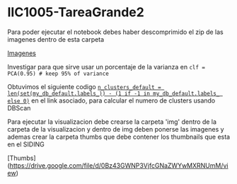 # IIC1005-TareaGrande2

Para poder ejecutar el notebook debes haber descomprimido el zip de las imagenes dentro de esta carpeta

[Imagenes](https://drive.google.com/file/d/0B_EJ65_cvpRjRTJVVUstOFliLWs/view)

Investigar para que sirve usar un porcentaje de la varianza en `clf = PCA(0.95) # keep 95% of variance`

Obtuvimos el siguiente codigo
[`n_clusters_default = len(set(my_db_default.labels_)) - (1 if -1 in my_db_default.labels_ else 0)`](http://scikit-learn.org/stable/auto_examples/cluster/plot_dbscan.html#sphx-glr-auto-examples-cluster-plot-dbscan-py)
en el link asociado, para calcular el numero de clusters usando DBScan

Para ejecutar la visualizacion debe crearse la carpeta 'img' dentro de la carpeta de la visualizacion y dentro de img deben ponerse las imagenes y ademas crear la carpeta thumbs que debe contener los thumbnails que esta en el SIDING

[Thumbs] (https://drive.google.com/file/d/0Bz43GWNP3VjfcGNaZWYwMXRNUmM/view)
